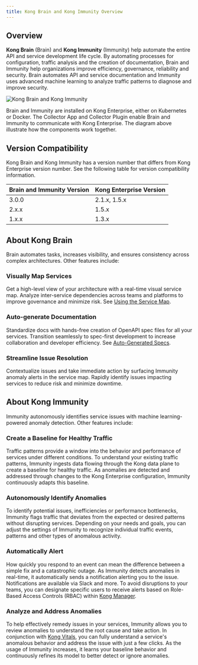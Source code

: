 ```yaml
---
title: Kong Brain and Kong Immunity Overview
---
```


## Overview

**Kong Brain** (Brain) and **Kong Immunity** (Immunity) help automate the entire API and service development life cycle. By automating processes for configuration, traffic analysis and the creation of documentation, Brain and Immunity help organizations improve efficiency, governance, reliability and security.  Brain automates API and service documentation and Immunity uses advanced machine learning to analyze traffic patterns to diagnose and improve security.

![Kong Brain and Kong Immunity](/assets/images/docs/ee/brain_immunity_overview.png)

Brain and Immunity are installed on Kong Enterprise, either on Kubernetes or Docker. The Collector App and Collector Plugin enable Brain and Immunity to communicate with Kong Enterprise. The diagram above illustrate how the components work together.

## Version Compatibility
Kong Brain and Kong Immunity has a version number that differs from Kong Enterprise version number. See the following table for version compatibility information.

| Brain and Immunity Version | Kong Enterprise Version |
|:---------------------------|:------------------------|
| 3.0.0                      | 2.1.x, 1.5.x            |
| 2.x.x                      | 1.5.x                   |
| 1.x.x                      | 1.3.x                   |


## About Kong Brain
Brain automates tasks, increases visibility, and ensures consistency across complex architectures. Other features include:

### Visually Map Services
Get a high-level view of your architecture with a real-time visual service map. Analyze inter-service dependencies across teams and platforms to improve governance and minimize risk. See [Using the Service Map](/enterprise/latest/brain-immunity/service-map/).

### Auto-generate Documentation
Standardize docs with hands-free creation of OpenAPI spec files for all your services. Transition seamlessly to spec-first development to increase collaboration and developer efficiency. See [Auto-Generated Specs](/enterprise/latest/brain-immunity/auto-generated-specs/).

### Streamline Issue Resolution
Contextualize issues and take immediate action by surfacing Immunity anomaly alerts in the service map. Rapidly identify issues impacting services to reduce risk and minimize downtime.

## About Kong Immunity
Immunity autonomously identifies service issues with machine learning-powered anomaly detection. Other features include:

### Create a Baseline for Healthy Traffic
Traffic patterns provide a window into the behavior and performance of services under different conditions. To understand your existing traffic patterns, Immunity ingests data flowing through the Kong data plane to create a baseline for healthy traffic. As anomalies are detected and addressed through changes to the Kong Enterprise configuration, Immunity continuously adapts this baseline.

### Autonomously Identify Anomalies
To identify potential issues, inefficiencies or performance bottlenecks, Immunity flags traffic that deviates from the expected or desired patterns without disrupting services. Depending on your needs and goals, you can adjust the settings of Immunity to recognize individual traffic events, patterns and other types of anomalous activity.

### Automatically Alert
How quickly you respond to an event can mean the difference between a simple fix and a catastrophic outage. As Immunity detects anomalies in real-time, it automatically sends a notification alerting you to the issue. Notifications are available via Slack and more. To avoid disruptions to your teams, you can designate specific users to receive alerts based on Role-Based Access Controls (RBAC) within [Kong Manager](/enterprise/latest/kong-manager/overview/). 

### Analyze and Address Anomalies
To help effectively remedy issues in your services, Immunity allows you to review anomalies to understand the root cause and take action. In conjunction with [Kong Vitals](/enterprise/latest/vitals/overview/), you can fully understand a service's anomalous behavior and address the issue with just a few clicks. As the usage of Immunity increases, it learns your baseline behavior and continuously refines its model to better detect or ignore anomalies.
